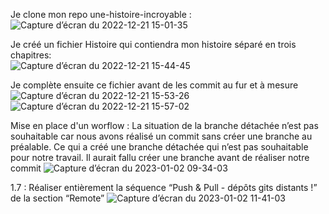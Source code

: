 Je clone mon repo une-histoire-incroyable :
![Capture d’écran du 2022-12-21 15-01-35](https://user-images.githubusercontent.com/93312612/208924790-cf815ce7-5c00-4065-ac0f-ab5334d33f59.png)

Je créé un fichier Histoire qui contiendra mon histoire séparé en trois chapitres:   
![Capture d’écran du 2022-12-21 15-44-45](https://user-images.githubusercontent.com/93312612/208932342-26510228-9418-4ada-97f0-f1c5fbabfacb.png)
   
Je complète ensuite ce fichier avant de les commit au fur et à mesure
![Capture d’écran du 2022-12-21 15-53-26](https://user-images.githubusercontent.com/93312612/208934399-0971ed26-7de9-44b1-93f9-4941792a3d4e.png)
![Capture d’écran du 2022-12-21 15-57-02](https://user-images.githubusercontent.com/93312612/208934832-ff2c2363-5e56-4f56-a064-b91b9d3deed7.png)

Mise en place d'un worflow : 
La situation de la branche détachée n’est pas souhaitable car nous avons réalisé un commit sans créer une branche au préalable. Ce qui a créé une branche détachée qui n’est pas souhaitable pour notre travail. Il aurait fallu créer une branche avant de réaliser notre commit
![Capture d’écran du 2023-01-02 09-34-03](https://user-images.githubusercontent.com/93312612/210209345-843e0bae-0870-4d37-96c9-b33c65aa11bf.png)

1.7 : Réaliser entièrement la séquence “Push & Pull - dépôts gits distants !” de la section “Remote”
![Capture d’écran du 2023-01-02 11-41-03](https://user-images.githubusercontent.com/93312612/210220913-58800521-1d92-49e9-9371-a1d1ff20ff7d.png)
